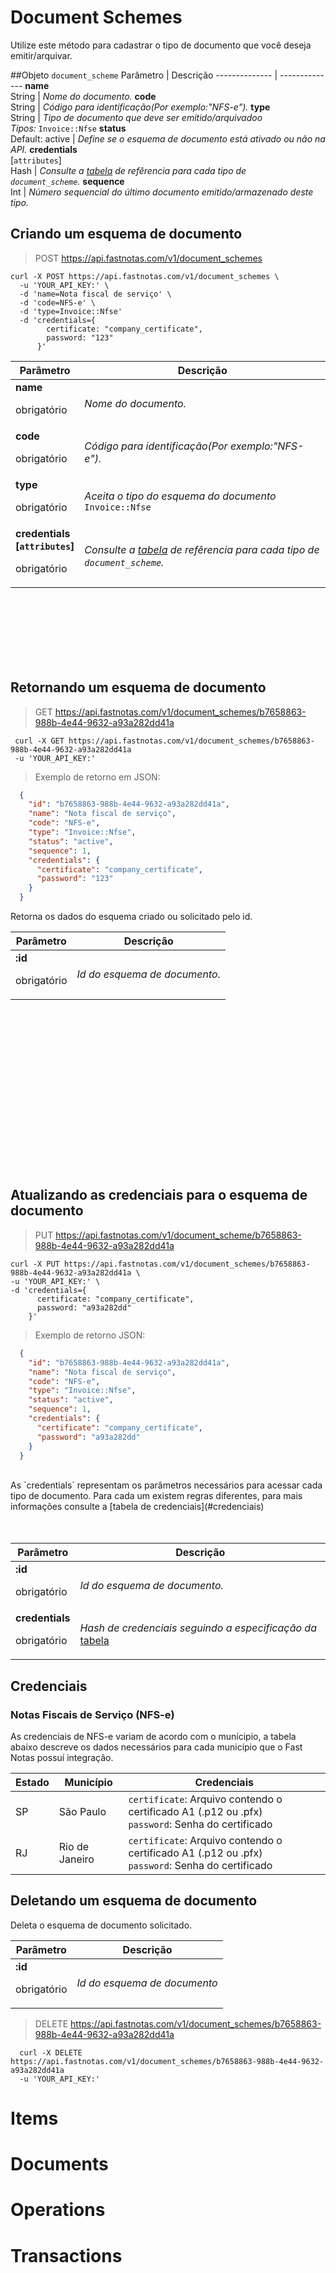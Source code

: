 # Document Schemes
  Utilize este método para cadastrar o tipo de documento que você deseja emitir/arquivar.



##Objeto `document_scheme`
  Parâmetro |  Descrição
  -------------- | --------------
  **name**  <br> String | *Nome do documento.*
  **code**  <br> String | *Código para identificação(Por exemplo:"NFS-e").*
  **type**  <br> String | *Tipo de documento que deve ser emitido/arquivadoo* <br> *Tipos:* `Invoice::Nfse`
  **status** <br> Default: active | *Define se o esquema de documento está ativado ou não na API.*
  **credentials** <br>[`attributes`]<br> Hash | *Consulte a [tabela](#credenciais) de refêrencia para cada tipo de <br>`document_scheme`.*
  **sequence**  <br> Int | *Número sequencial do último documento emitido/armazenado deste tipo.*


## Criando um esquema de documento

  > POST https://api.fastnotas.com/v1/document_schemes

  ```shell
  curl -X POST https://api.fastnotas.com/v1/document_schemes \
    -u 'YOUR_API_KEY:' \
    -d 'name=Nota fiscal de serviço' \
    -d 'code=NFS-e' \
    -d 'type=Invoice::Nfse'
    -d 'credentials={
          certificate: "company_certificate",
          password: "123"
        }'
 ```

  Parâmetro |  Descrição
  -------------- | --------------
  **name**  <br> <p>obrigatório</p>  | *Nome do documento.*
  **code**  <br> <p>obrigatório</p>  | *Código para identificação(Por exemplo:"NFS-e").*
  **type**  <br> <p>obrigatório</p>  | *Aceita o tipo do esquema do documento* <br> `Invoice::Nfse`
  **credentials<br>[`attributes`]** <br> <p>obrigatório</p> | *Consulte a [tabela](#credenciais) de refêrencia para cada tipo de <br>`document_scheme`.*


<br> <br> <br> <br> <br> <br>
## Retornando um esquema de documento
  > GET https://api.fastnotas.com/v1/document_schemes/b7658863-988b-4e44-9632-a93a282dd41a

   ```shell
    curl -X GET https://api.fastnotas.com/v1/document_schemes/b7658863-988b-4e44-9632-a93a282dd41a
    -u 'YOUR_API_KEY:'
  ```
  > Exemplo de retorno em JSON:

  ```json
    {
      "id": "b7658863-988b-4e44-9632-a93a282dd41a",
      "name": "Nota fiscal de serviço",
      "code": "NFS-e",
      "type": "Invoice::Nfse",
      "status": "active",
      "sequence": 1,
      "credentials": {
        "certificate": "company_certificate",
        "password": "123"
      }
    }
  ```

  Retorna os dados do esquema criado ou solicitado pelo id.

  Parâmetro | Descrição
 -------------- | --------------
**:id** <br> <p>obrigatório</p> | *Id do esquema de documento.*


<br> <br> <br> <br> <br> <br> <br> <br> <br> <br> <br> <br> <br> <br> <br>
## Atualizando as credenciais para o esquema de documento

  > PUT https://api.fastnotas.com/v1/document_scheme/b7658863-988b-4e44-9632-a93a282dd41a

  ```shell
  curl -X PUT https://api.fastnotas.com/v1/document_schemes/b7658863-988b-4e44-9632-a93a282dd41a \
  -u 'YOUR_API_KEY:' \
  -d 'credentials={
        certificate: "company_certificate",
        password: "a93a282dd"
      }'
 ```

  > Exemplo de retorno JSON:

  ```json
    {
      "id": "b7658863-988b-4e44-9632-a93a282dd41a",
      "name": "Nota fiscal de serviço",
      "code": "NFS-e",
      "type": "Invoice::Nfse",
      "status": "active",
      "sequence": 1,
      "credentials": {
        "certificate": "company_certificate",
        "password": "a93a282dd"
      }
    }
  ```

  <br>
  As `credentials` representam os parâmetros necessários para acessar cada tipo de documento. Para cada um existem regras diferentes, para mais informações consulte a [tabela de credenciais](#credenciais)
  <br> <br> <br>

Parâmetro | Descrição
 -------------- | --------------
**:id** <br> <p>obrigatório</p> | *Id do esquema de documento.*
**credentials** <br> <p>obrigatório</p> | *Hash de credenciais seguindo a especificação da* [tabela](#credenciais)


## Credenciais

### Notas Fiscais de Serviço (NFS-e)

  As credenciais de NFS-e variam de acordo com o munícipio, a tabela abaixo descreve os dados necessários para cada município que o Fast Notas possuí integração.

  Estado | Município | Credenciais
 -------------- | -------------- | --------------
  SP | São Paulo | `certificate`: Arquivo contendo o certificado A1 (.p12 ou .pfx) <br> `password`: Senha do certificado
  RJ | Rio de Janeiro | `certificate`: Arquivo contendo o certificado A1 (.p12 ou .pfx) <br> `password`: Senha do certificado


## Deletando um esquema de documento
  Deleta o esquema de documento solicitado.

  Parâmetro | Descrição
 -------------- | --------------
  **:id** <br> <p>obrigatório</p> | *Id do esquema de documento*

  > DELETE https://api.fastnotas.com/v1/document_schemes/b7658863-988b-4e44-9632-a93a282dd41a

  ```shell
    curl -X DELETE https://api.fastnotas.com/v1/document_schemes/b7658863-988b-4e44-9632-a93a282dd41a
    -u 'YOUR_API_KEY:'
  ```


# Items

# Documents

# Operations

# Transactions
